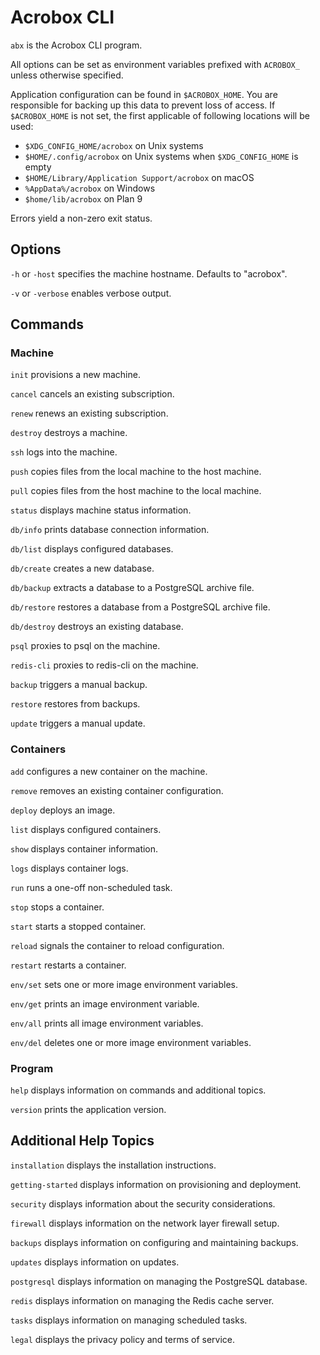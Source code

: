 # Acrobox CLI

`abx` is the Acrobox CLI program.

All options can be set as environment variables prefixed with `ACROBOX_` unless
otherwise specified.

Application configuration can be found in `$ACROBOX_HOME`. You are responsible
for backing up this data to prevent loss of access. If `$ACROBOX_HOME` is not
set, the first applicable of following locations will be used:

- `$XDG_CONFIG_HOME/acrobox` on Unix systems
- `$HOME/.config/acrobox` on Unix systems when `$XDG_CONFIG_HOME` is empty
- `$HOME/Library/Application Support/acrobox` on macOS
- `%AppData%/acrobox` on Windows
- `$home/lib/acrobox` on Plan 9

Errors yield a non-zero exit status.

## Options

`-h` or `-host` specifies the machine hostname. Defaults to "acrobox".

`-v` or `-verbose` enables verbose output.

## Commands

### Machine

`init` provisions a new machine.

`cancel` cancels an existing subscription.

`renew` renews an existing subscription.

`destroy` destroys a machine.

`ssh` logs into the machine.

`push` copies files from the local machine to the host machine.

`pull` copies files from the host machine to the local machine.

`status` displays machine status information.

`db/info` prints database connection information.

`db/list` displays configured databases.

`db/create` creates a new database.

`db/backup` extracts a database to a PostgreSQL archive file.

`db/restore` restores a database from a PostgreSQL archive file.

`db/destroy` destroys an existing database.

`psql` proxies to psql on the machine.

`redis-cli` proxies to redis-cli on the machine.

`backup` triggers a manual backup.

`restore` restores from backups.

`update` triggers a manual update.

### Containers

`add` configures a new container on the machine.

`remove` removes an existing container configuration.

`deploy` deploys an image.

`list` displays configured containers.

`show` displays container information.

`logs` displays container logs.

`run` runs a one-off non-scheduled task.

`stop` stops a container.

`start` starts a stopped container.

`reload` signals the container to reload configuration.

`restart` restarts a container.

`env/set` sets one or more image environment variables.

`env/get` prints an image environment variable.

`env/all` prints all image environment variables.

`env/del` deletes one or more image environment variables.

### Program

`help` displays information on commands and additional topics.

`version` prints the application version.

## Additional Help Topics

`installation` displays the installation instructions.

`getting-started` displays information on provisioning and deployment.

`security` displays information about the security considerations.

`firewall` displays information on the network layer firewall setup.

`backups` displays information on configuring and maintaining backups.

`updates` displays information on updates.

`postgresql` displays information on managing the PostgreSQL database.

`redis` displays information on managing the Redis cache server.

`tasks` displays information on managing scheduled tasks.

`legal` displays the privacy policy and terms of service.
